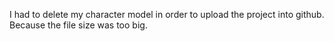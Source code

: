 I had to delete my character model in order to upload the project into github. Because the file size was too big.

